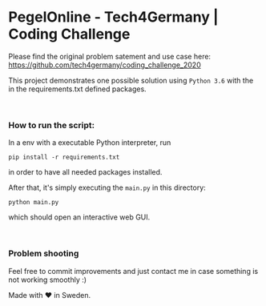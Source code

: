 # PegelOnline - Tech4Germany | Coding Challenge
Please find the original problem satement and use case here: https://github.com/tech4germany/coding_challenge_2020

This project demonstrates one possible solution using `Python 3.6` with the in the requirements.txt defined packages.

<br/>

### How to run the script:
In a env with a executable Python interpreter, run
```
pip install -r requirements.txt
``` 
in order to have all needed packages installed. 

After that, it's simply executing the `main.py` in this directory:

``` 
python main.py
``` 

which should open an interactive web GUI.

<br/>

### Problem shooting
Feel free to commit improvements and just contact me in case something is not working smoothly :) 


Made with ❤ in Sweden.




